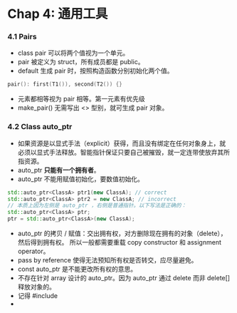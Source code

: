 # Chap 4: 通用工具

### 4.1 Pairs

- class pair 可以将两个值视为一个单元。
- pair 被定义为 struct，所有成员都是 public。
- default 生成 pair 时，按照构造函数分别初始化两个值。
```cpp
pair(): first(T1()), second(T2()) {}
```
- 元素都相等视为 pair 相等。第一元素有优先级
- make_pair() 无需写出 <> 型别，就可生成 pair 对象。

### 4.2 Class auto_ptr
- 如果资源是以显式手法（explicit）获得，而且没有绑定在任何对象身上，就必须以显式手法释放。智能指针保证只要自己被摧毁，就一定连带使放弃其所指资源。
- auto_ptr **只能有一个拥有者**。
- auto_ptr 不能用赋值初始化，要数值初始化。
```cpp
std::auto_ptr<ClassA> ptr1(new ClassA); // correct
std::auto_ptr<ClassA> ptr2 = new ClassA; // incorrect
// 本质上因为左侧是 auto_ptr ，右侧是普通指针。以下写法是正确的：
std::auto_ptr<ClassA> ptr;
ptr = std::auto_ptr<ClassA>(new ClassA);
```
- auto_ptr 的拷贝 / 赋值：交出拥有权，对方删除现在拥有的对象（delete），然后得到拥有权。
  所以一般都需要重载 copy constructor 和 assignment operator。
- pass by reference 使得无法预知所有权是否转交，应尽量避免。
- const auto_ptr 是不能更改所有权的意思。
- 不存在针对 array 设计的 auto_ptr。因为 auto_ptr 通过 delete 而非 delete[] 释放对象的。
- 记得 #include <memory>
- 
